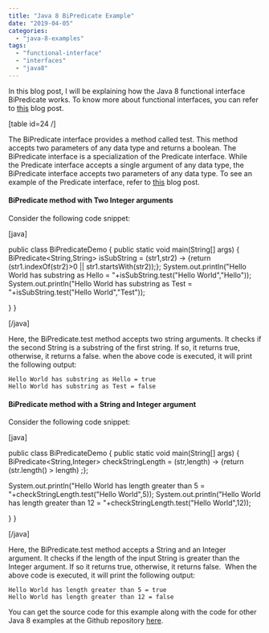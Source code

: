 ```yaml
---
title: "Java 8 BiPredicate Example"
date: "2019-04-05"
categories: 
  - "java-8-examples"
tags: 
  - "functional-interface"
  - "interfaces"
  - "java8"
---
```


In this blog post, I will be explaining how the Java 8 functional interface BiPredicate works. To know more about functional interfaces, you can refer to [this](https://learnjava.co.in/what-is-a-functional-interface/) blog post.

\[table id=24 /\]

The BiPredicate interface provides a method called test. This method accepts two parameters of any data type and returns a boolean. The BiPredicate interface is a specialization of the Predicate interface. While the Predicate interface accepts a single argument of any data type, the BiPredicate interface accepts two parameters of any data type. To see an example of the Predicate interface, refer to [this](https://learnjava.co.in/java-8-predicate-example/) blog post.

#### BiPredicate method with Two Integer arguments

Consider the following code snippet:

\[java\]

public class BiPredicateDemo { public static void main(String\[\] args) { BiPredicate<String,String> isSubString = (str1,str2) -> {return (str1.indexOf(str2)>0 || str1.startsWith(str2));}; System.out.println("Hello World has substring as Hello = "+isSubString.test("Hello World","Hello")); System.out.println("Hello World has substring as Test = "+isSubString.test("Hello World","Test"));

} }

\[/java\]

Here, the BiPredicate.test method accepts two string arguments. It checks if the second String is a substring of the first string. If so, it returns true, otherwise, it returns a false. when the above code is executed, it will print the following output:

```
Hello World has substring as Hello = true
Hello World has substring as Test = false
```

#### BiPredicate method with a String and Integer argument

Consider the following code snippet:

\[java\]

public class BiPredicateDemo { public static void main(String\[\] args) { BiPredicate<String,Integer> checkStringLength = (str,length) -> {return (str.length() > length) ;};

System.out.println("Hello World has length greater than 5 = "+checkStringLength.test("Hello World",5)); System.out.println("Hello World has length greater than 12 = "+checkStringLength.test("Hello World",12));

} }

\[/java\]

Here, the BiPredicate.test method accepts a String and an Integer argument. It checks if the length of the input String is greater than the Integer argument. If so it returns true, otherwise, it returns false.  When the above code is executed, it will print the following output:

```
Hello World has length greater than 5 = true 
Hello World has length greater than 12 = false
```

You can get the source code for this example along with the code for other Java 8 examples at the Github repository [here](https://github.com/learnjavawithreshma/Java8Demo).
